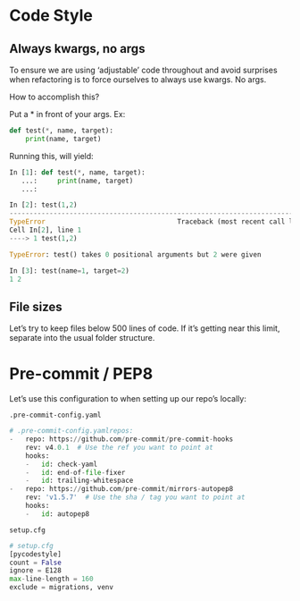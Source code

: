 # Code Style

## Always kwargs, no args

To ensure we are using ‘adjustable’ code throughout and avoid surprises when refactoring is to force ourselves to always use kwargs.  No args.

How to accomplish this?

Put a * in front of your args.  Ex:

```python
def test(*, name, target):
    print(name, target)
```

Running this, will yield:

```python
In [1]: def test(*, name, target):
   ...:     print(name, target)
   ...:

In [2]: test(1,2)
---------------------------------------------------------------------------
TypeError                                 Traceback (most recent call last)
Cell In[2], line 1
----> 1 test(1,2)

TypeError: test() takes 0 positional arguments but 2 were given

In [3]: test(name=1, target=2)
1 2
```

## File sizes

Let’s try to keep files below 500 lines of code.  If it’s getting near this limit, separate into the usual folder structure.

# Pre-commit / PEP8

Let’s use this configuration to when setting up our repo’s locally:

`.pre-commit-config.yaml`

```python
# .pre-commit-config.yamlrepos:
-   repo: https://github.com/pre-commit/pre-commit-hooks
    rev: v4.0.1  # Use the ref you want to point at
    hooks:
    -   id: check-yaml
    -   id: end-of-file-fixer
    -   id: trailing-whitespace
-   repo: https://github.com/pre-commit/mirrors-autopep8
    rev: 'v1.5.7'  # Use the sha / tag you want to point at
    hooks:
    -   id: autopep8
```

`setup.cfg`

```python
# setup.cfg
[pycodestyle]
count = False
ignore = E128
max-line-length = 160
exclude = migrations, venv
```
